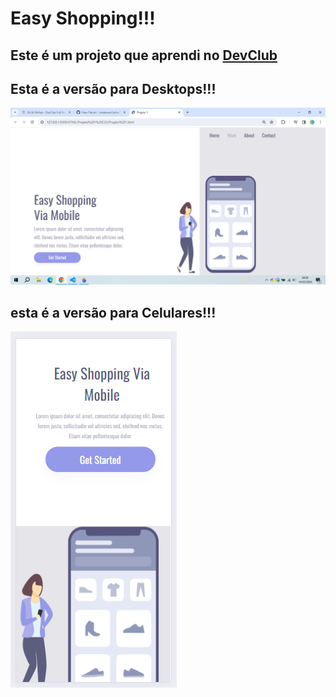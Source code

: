 <h1>Easy Shopping!!!</h1>

<h2>Este é um projeto que aprendi no <a href="http://rodolfomori.com.br/devclub">DevClub</a></h2>

<h2>Esta é a versão para Desktops!!!</h2>

<img src="https://github.com/AndersonCarlini/DevClub/blob/Master/HTML/Projeto%201%20CSS/Easy%20Shopping.png?raw=true">

<h2>esta é a versão para Celulares!!!</h2>

<img src="https://github.com/AndersonCarlini/DevClub/blob/Master/HTML/Projeto%201%20CSS/Easy%20Shopping%20Cel.png?raw=true">
